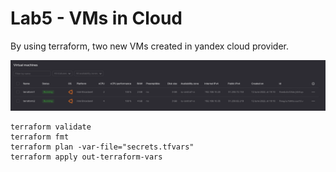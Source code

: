 # Lab5 - VMs in Cloud

By using terraform, two new VMs created in yandex cloud provider.

![Terrraform](../screenshots/terraform0.png)

    terraform validate
    terraform fmt
    terraform plan -var-file="secrets.tfvars"
    terraform apply out-terraform-vars

